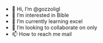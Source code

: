 - 👋 Hi, I’m @gozzoligl
- 👀 I’m interested in Bible
- 🌱 I’m currently learning excel
- 💞️ I’m looking to collaborate on only
- 📫 How to reach me mail

<!---
gozzoligl/gozzoligl is a ✨ special ✨ repository because its `README.md` (this file) appears on your GitHub profile.
You can click the Preview link to take a look at your changes.
--->

